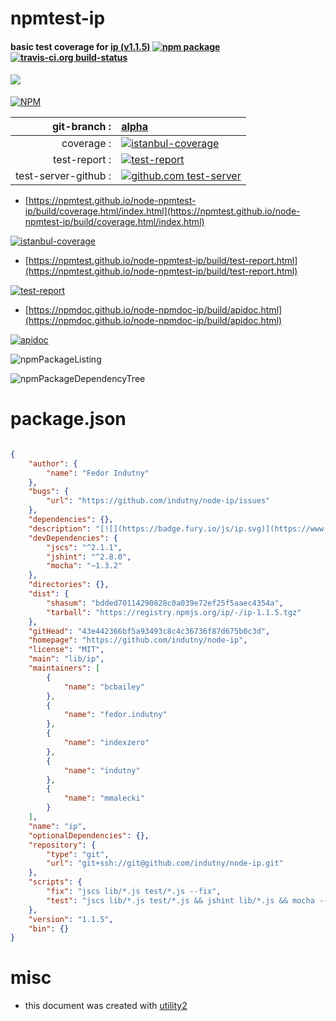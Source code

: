 # npmtest-ip

#### basic test coverage for  [ip (v1.1.5)](https://github.com/indutny/node-ip)  [![npm package](https://img.shields.io/npm/v/npmtest-ip.svg?style=flat-square)](https://www.npmjs.org/package/npmtest-ip) [![travis-ci.org build-status](https://api.travis-ci.org/npmtest/node-npmtest-ip.svg)](https://travis-ci.org/npmtest/node-npmtest-ip)

#### [![](https://badge.fury.io/js/ip.svg)](https://www.npmjs.com/package/ip)

[![NPM](https://nodei.co/npm/ip.png?downloads=true&downloadRank=true&stars=true)](https://www.npmjs.com/package/ip)

| git-branch : | [alpha](https://github.com/npmtest/node-npmtest-ip/tree/alpha)|
|--:|:--|
| coverage : | [![istanbul-coverage](https://npmtest.github.io/node-npmtest-ip/build/coverage.badge.svg)](https://npmtest.github.io/node-npmtest-ip/build/coverage.html/index.html)|
| test-report : | [![test-report](https://npmtest.github.io/node-npmtest-ip/build/test-report.badge.svg)](https://npmtest.github.io/node-npmtest-ip/build/test-report.html)|
| test-server-github : | [![github.com test-server](https://npmtest.github.io/node-npmtest-ip/GitHub-Mark-32px.png)](https://npmtest.github.io/node-npmtest-ip/build/app/index.html) | | build-artifacts : | [![build-artifacts](https://npmtest.github.io/node-npmtest-ip/glyphicons_144_folder_open.png)](https://github.com/npmtest/node-npmtest-ip/tree/gh-pages/build)|

- [https://npmtest.github.io/node-npmtest-ip/build/coverage.html/index.html](https://npmtest.github.io/node-npmtest-ip/build/coverage.html/index.html)

[![istanbul-coverage](https://npmtest.github.io/node-npmtest-ip/build/screenCapture.buildCi.browser.%252Ftmp%252Fbuild%252Fcoverage.lib.html.png)](https://npmtest.github.io/node-npmtest-ip/build/coverage.html/index.html)

- [https://npmtest.github.io/node-npmtest-ip/build/test-report.html](https://npmtest.github.io/node-npmtest-ip/build/test-report.html)

[![test-report](https://npmtest.github.io/node-npmtest-ip/build/screenCapture.buildCi.browser.%252Ftmp%252Fbuild%252Ftest-report.html.png)](https://npmtest.github.io/node-npmtest-ip/build/test-report.html)

- [https://npmdoc.github.io/node-npmdoc-ip/build/apidoc.html](https://npmdoc.github.io/node-npmdoc-ip/build/apidoc.html)

[![apidoc](https://npmdoc.github.io/node-npmdoc-ip/build/screenCapture.buildCi.browser.%252Ftmp%252Fbuild%252Fapidoc.html.png)](https://npmdoc.github.io/node-npmdoc-ip/build/apidoc.html)

![npmPackageListing](https://npmtest.github.io/node-npmtest-ip/build/screenCapture.npmPackageListing.svg)

![npmPackageDependencyTree](https://npmtest.github.io/node-npmtest-ip/build/screenCapture.npmPackageDependencyTree.svg)



# package.json

```json

{
    "author": {
        "name": "Fedor Indutny"
    },
    "bugs": {
        "url": "https://github.com/indutny/node-ip/issues"
    },
    "dependencies": {},
    "description": "[![](https://badge.fury.io/js/ip.svg)](https://www.npmjs.com/package/ip)",
    "devDependencies": {
        "jscs": "^2.1.1",
        "jshint": "^2.8.0",
        "mocha": "~1.3.2"
    },
    "directories": {},
    "dist": {
        "shasum": "bdded70114290828c0a039e72ef25f5aaec4354a",
        "tarball": "https://registry.npmjs.org/ip/-/ip-1.1.5.tgz"
    },
    "gitHead": "43e442366bf5a93493c8c4c36736f87d675b0c3d",
    "homepage": "https://github.com/indutny/node-ip",
    "license": "MIT",
    "main": "lib/ip",
    "maintainers": [
        {
            "name": "bcbailey"
        },
        {
            "name": "fedor.indutny"
        },
        {
            "name": "indexzero"
        },
        {
            "name": "indutny"
        },
        {
            "name": "mmalecki"
        }
    ],
    "name": "ip",
    "optionalDependencies": {},
    "repository": {
        "type": "git",
        "url": "git+ssh://git@github.com/indutny/node-ip.git"
    },
    "scripts": {
        "fix": "jscs lib/*.js test/*.js --fix",
        "test": "jscs lib/*.js test/*.js && jshint lib/*.js && mocha --reporter spec test/*-test.js"
    },
    "version": "1.1.5",
    "bin": {}
}
```



# misc
- this document was created with [utility2](https://github.com/kaizhu256/node-utility2)
